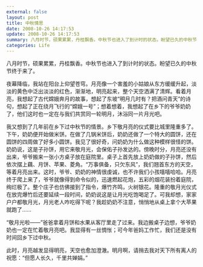 ```yaml
---
external: false
layout: post
title: 中秋情思
date: 2008-10-26 14:17:53
update: 2008-10-26 14:17:53
summary: 八月时节，硕果累累，丹桂飘香。中秋节也进入了到计时的状态。盼望已久的中秋节终于来了。
categories: Life
---
```

八月时节，硕果累累，丹桂飘香。中秋节也进入了到计时的状态。盼望已久的中秋节终于来了。

夜幕降临，我站在阳台上仰望苍穹。月亮像一个害羞的小姑娘从东方缓缓升起，淡淡的黄色中泛出淡淡的红色，渐渐地，明亮起来，整个天空洒满了清辉。看着月亮，我想起了古代嫦娥奔月的故事，想起了东坡“明月几时有？把酒问青天”的诗句，想起了正在绕月飞行的“嫦娥一号”；想着想着，我想起了在乡下的爷爷奶奶了，他们这时也一定在与我们共赏同一轮明月，沐浴同一片月光吧。

我又想到了几年前在乡下过中秋节的情景。乡下敬月亮的仪式要比城里隆重多了。下午，奶奶便开始做米饼。在做了几锅米饼后，奶奶还做了一个特大的圆饼，还在圆饼的四周做了好多小圆饼。我见了很好奇，问奶奶为什么做这种模样很怪的饼。奶奶说，这是子孙饼，用它来敬月光，会保佑子孙发达的。傍晚时分，月亮还没有出来，爷爷搬来一张小方桌子放在庭院里。桌子上首先放上奶奶做的子孙饼，然后依次摆上藕、月饼、苹果、菱角。“万事俱备，只欠东风”，我们翘首东方的天空，等着月亮出来。这时，爷爷、奶奶的神情很虔诚，也不许我们小孩嘻嘻哈哈。月亮终于爬上来了，爷爷就像得到命令似的，迅速燃起花炮，五彩的烟花装扮着庭院，绚烂极了。整个庄子也仿佛接到了指令，爆竹齐鸣，火树银花。隆重的敬月光仪式在放完爆竹后还要延续一段时间，奶奶说这是让月光吃饱喝足了。可我却想，家家户户都敬月光，月光老人咋吃得下呢？我趁奶奶不注意，悄悄地从桌上拿个大苹果就跑了……

“敬月光啦——”爸爸拿着月饼和水果从客厅里走了过来。我边搬桌子边想，爷爷奶奶也一定在忙着敬月亮吧。我显得有一丝惆怅；可今年爸妈工作忙，我们还是没有时间回乡下过中秋。

此时，月亮越发显得明亮，天空也愈加澄澈。明月啊，请捎去我对天下所有离人的祝愿：“但愿人长久，千里共婵娟。”
